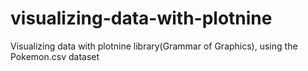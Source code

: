 # visualizing-data-with-plotnine
Visualizing data with plotnine library(Grammar of Graphics), using the Pokemon.csv dataset
